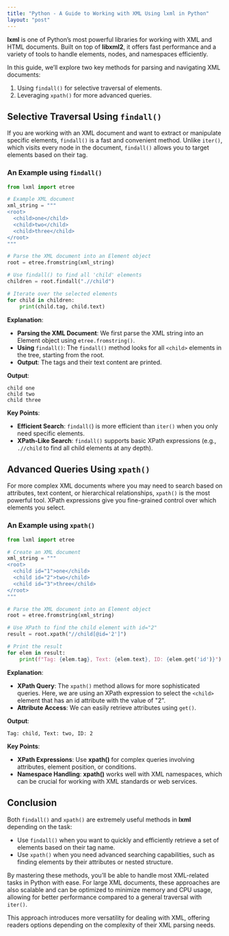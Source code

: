 ```yaml
---
title: "Python - A Guide to Working with XML Using lxml in Python"
layout: "post"
---
```


**lxml** is one of Python’s most powerful libraries for working with XML and HTML documents. Built on top of **libxml2**, it offers fast performance and a variety of tools to handle elements, nodes, and namespaces efficiently.

In this guide, we’ll explore two key methods for parsing and navigating XML documents:

1. Using `findall()` for selective traversal of elements.
2. Leveraging `xpath()` for more advanced queries.

## Selective Traversal Using `findall()`

If you are working with an XML document and want to extract or manipulate specific elements, `findall()` is a fast and convenient method. Unlike `iter()`, which visits every node in the document, `findall()` allows you to target elements based on their tag.

### An Example using `findall()`

```python
from lxml import etree

# Example XML document
xml_string = """
<root>
  <child>one</child>
  <child>two</child>
  <child>three</child>
</root>
"""

# Parse the XML document into an Element object
root = etree.fromstring(xml_string)

# Use findall() to find all 'child' elements
children = root.findall(".//child")

# Iterate over the selected elements
for child in children:
    print(child.tag, child.text)
```

**Explanation**:

- **Parsing the XML Document**: We first parse the XML string into an Element object using `etree.fromstring()`.
- **Using** `findall()`: The `findall()` method looks for all `<child>` elements in the tree, starting from the root.
- **Output**: The tags and their text content are printed.

**Output**:

```text
child one
child two
child three
```

**Key Points**:

- **Efficient Search**: `findall(`) is more efficient than `iter()` when you only need specific elements.
- **XPath-Like Search**: `findall()` supports basic XPath expressions (e.g., `.//child` to find all child elements at any depth).

## Advanced Queries Using `xpath()`

For more complex XML documents where you may need to search based on attributes, text content, or hierarchical relationships, `xpath()` is the most powerful tool. XPath expressions give you fine-grained control over which elements you select.

### An Example using  `xpath()`

```python
from lxml import etree

# Create an XML document
xml_string = """
<root>
  <child id="1">one</child>
  <child id="2">two</child>
  <child id="3">three</child>
</root>
"""

# Parse the XML document into an Element object
root = etree.fromstring(xml_string)

# Use XPath to find the child element with id="2"
result = root.xpath("//child[@id='2']")

# Print the result
for elem in result:
    print(f"Tag: {elem.tag}, Text: {elem.text}, ID: {elem.get('id')}")
```

**Explanation**:

- **XPath Query**: The `xpath()` method allows for more sophisticated queries. Here, we are using an XPath expression to select the `<child>` element that has an id attribute with the value of "2".
- **Attribute Access**: We can easily retrieve attributes using `get()`.

**Output**:

```text
Tag: child, Text: two, ID: 2
```

**Key Points**:

- **XPath Expressions**: Use **xpath()** for complex queries involving attributes, element position, or conditions.
- **Namespace Handling**: **xpath()** works well with XML namespaces, which can be crucial for working with XML standards or web services.

## Conclusion

Both `findall()` and `xpath()` are extremely useful methods in **lxml** depending on the task:

- Use `findall()` when you want to quickly and efficiently retrieve a set of elements based on their tag name.
- Use `xpath()` when you need advanced searching capabilities, such as finding elements by their attributes or nested structure.

By mastering these methods, you’ll be able to handle most XML-related tasks in Python with ease. For large XML documents, these approaches are also scalable and can be optimized to minimize memory and CPU usage, allowing for better performance compared to a general traversal with `iter()`.

This approach introduces more versatility for dealing with XML, offering readers options depending on the complexity of their XML parsing needs.
